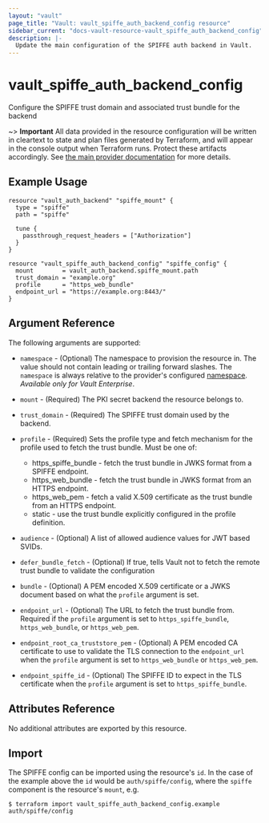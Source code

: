 ```yaml
---
layout: "vault"
page_title: "Vault: vault_spiffe_auth_backend_config resource"
sidebar_current: "docs-vault-resource-vault_spiffe_auth_backend_config"
description: |-
  Update the main configuration of the SPIFFE auth backend in Vault.
---
```


# vault\_spiffe\_auth\_backend\_config

Configure the SPIFFE trust domain and associated trust bundle for the backend

~> **Important** All data provided in the resource configuration will be
written in cleartext to state and plan files generated by Terraform, and
will appear in the console output when Terraform runs. Protect these
artifacts accordingly. See
[the main provider documentation](../index.html)
for more details.

## Example Usage

```hcl
resource "vault_auth_backend" "spiffe_mount" {
  type = "spiffe"
  path = "spiffe"

  tune {
    passthrough_request_headers = ["Authorization"]
  }
}

resource "vault_spiffe_auth_backend_config" "spiffe_config" {
  mount        = vault_auth_backend.spiffe_mount.path
  trust_domain = "example.org"
  profile      = "https_web_bundle"
  endpoint_url = "https://example.org:8443/"
}
```

## Argument Reference

The following arguments are supported:

* `namespace` - (Optional) The namespace to provision the resource in.
  The value should not contain leading or trailing forward slashes.
  The `namespace` is always relative to the provider's configured [namespace](/docs/providers/vault/index.html#namespace).
   *Available only for Vault Enterprise*.

* `mount` - (Required) The PKI secret backend the resource belongs to.

* `trust_domain` - (Required)  The SPIFFE trust domain used by the backend. 
 
* `profile` - (Required) Sets the profile type and fetch mechanism for the profile
used to fetch the trust bundle. Must be one of: 
  * https_spiffe_bundle - fetch the trust bundle in JWKS format from a SPIFFE endpoint.
  * https_web_bundle - fetch the trust bundle in JWKS format from an HTTPS endpoint.
  * https_web_pem - fetch a valid X.509 certificate as the trust bundle from an HTTPS endpoint.
  * static - use the trust bundle explicitly configured in the profile definition.

* `audience` - (Optional) A list of allowed audience values for JWT based SVIDs.

* `defer_bundle_fetch` - (Optional) If true, tells Vault not to fetch the remote trust
bundle to validate the configuration
 
* `bundle` - (Optional) A PEM encoded X.509 certificate or a JWKS document based on what
the `profile` argument is set. 

* `endpoint_url` - (Optional) The URL to fetch the trust bundle from. Required if the
`profile` argument is set to `https_spiffe_bundle`, `https_web_bundle`, or
`https_web_pem`.

* `endpoint_root_ca_truststore_pem` - (Optional) A PEM encoded CA certificate to use
to validate the TLS connection to the `endpoint_url` when the `profile` argument 
is set to `https_web_bundle` or `https_web_pem`.

* `endpoint_spiffe_id` - (Optional) The SPIFFE ID to expect in the TLS certificate when
the `profile` argument is set to `https_spiffe_bundle`.

## Attributes Reference

No additional attributes are exported by this resource.

## Import

The SPIFFE config can be imported using the resource's `id`.
In the case of the example above the `id` would be `auth/spiffe/config`,
where the `spiffe` component is the resource's `mount`, e.g.

```
$ terraform import vault_spiffe_auth_backend_config.example auth/spiffe/config
```